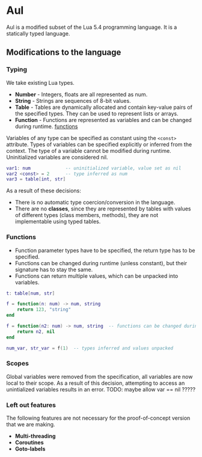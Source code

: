 
# Aul
Aul is a modified subset of the Lua 5.4 programming language. It is a statically typed language.

## Modifications to the language
### Typing
We take existing Lua types.
- **Number** -
    Integers, floats are all represented as num.
- **String** -
    Strings are sequences of 8-bit values.
- **Table** -
    Tables are dynamically allocated and contain key-value pairs of the specified types.
    They can be used to represent lists or arrays.
- **Function** -
    Functions are represented as variables and can be changed during runtime. [functions](#functions)

Variables of any type can be specified as constant using the `<const>` attribute.
Types of variables can be specified explicitly or inferred from the context.
The type of a variable cannot be modified during runtime.
Uninitialized variables are considered nil.
```lua
var1: num             -- uninitialized variable, value set as nil
var2 <const> = 2      -- type inferred as num
var3 = table[int, str]
```

As a result of these decisions:
- There is no automatic type coercion/conversion in the language.
- There are no **classes**, since they are represented by tables with values of
    different types (class members, methods), they are not implementable using typed tables.

### Functions
- Function parameter types have to be specified, the return type has to be specified.
- Functions can be changed during runtime (unless constant), but their signature has to stay the same.
- Functions can return multiple values, which can be unpacked into variables.
```lua
t: table[num, str]

f = function(n: num) -> num, string
    return 123, "string"
end

f = function(n2: num) -> num, string  -- functions can be changed during runtime
    return n2, nil
end

num_var, str_var = f(1)  -- types inferred and values unpacked
```

### Scopes
Global variables were removed from the specification, all variables are now
local to their scope. As a result of this decision, attempting to access an
unintialized variables results in an error. TODO: maybe allow var == nil ?????

### Left out features
The following features are not necessary for the proof-of-concept version that we are making.
- **Multi-threading**
- **Coroutines**
- **Goto-labels**
